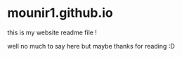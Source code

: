 # mounir1.github.io
this is my website readme file !

well no much to say here but maybe thanks for reading :D
